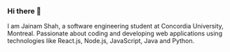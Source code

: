 ### Hi there 👋
I am Jainam Shah, a software engineering student at Concordia University, Montreal.
Passionate about coding and developing web applications using technologies like React.js, Node.js, JavaScript, Java and Python.

<!--
**jainammshah12/jainammshah12** is a ✨ _special_ ✨ repository because its `README.md` (this file) appears on your GitHub profile.

Here are some ideas to get you started:

- 🔭 I’m currently working on ...
- 🌱 I’m currently learning ...
- 👯 I’m looking to collaborate on ...
- 🤔 I’m looking for help with ...
- 💬 Ask me about ...
- 📫 How to reach me: ...
- 😄 Pronouns: ...
- ⚡ Fun fact: ...
-->
